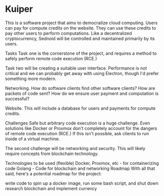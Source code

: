 # Kuiper

This is a software project that aims to democratize cloud computing. Users can pay for compute credits on the website. They can use these credits to pay other users to perform computations. Like a decentralized cryptocurrency, Sednoid will be controlled and maintained primarily by its users.

Tasks
Task one is the cornerstone of the project, and requires a method to safely perform remote code execution (RCE.)

Task two will be creating a suitable user interface. Performance is not critical and we can probably get away with using Electron, though I'd prefer something more modern.

Networking. How do software clients find other software clients? How are packets of code sent? How do we ensure user payment and computation is successful?

Website. This will include a database for users and payments for compute credits.

Challenges
Safe but arbitrary code execution is a huge challenge. Even solutions like Docker or Proxmox don't completely account for the dangers of remote code execution (RCE.) If this isn't possible, ask clients to run inside of a virtual machine.

The second challenge will be networking and security. This will likely require concepts from blockchain technology.

Technologies to be used (flexible)
Docker, Proxmox, etc - for containerizing code
Golang - Code for blockchain and networking
Roadmap
With all that said, here's a potential roadmap for the project:

write code to spin up a docker image, run some bash script, and shut down
research blockchain and implement currency

